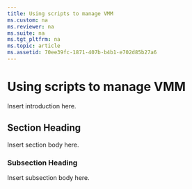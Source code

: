 ```yaml
---
title: Using scripts to manage VMM
ms.custom: na
ms.reviewer: na
ms.suite: na
ms.tgt_pltfrm: na
ms.topic: article
ms.assetid: 70ee39fc-1871-407b-b4b1-e702d85b27a6
---
```

# Using scripts to manage VMM
Insert introduction here.

## Section Heading
Insert section body here.

### Subsection Heading
Insert subsection body here.



